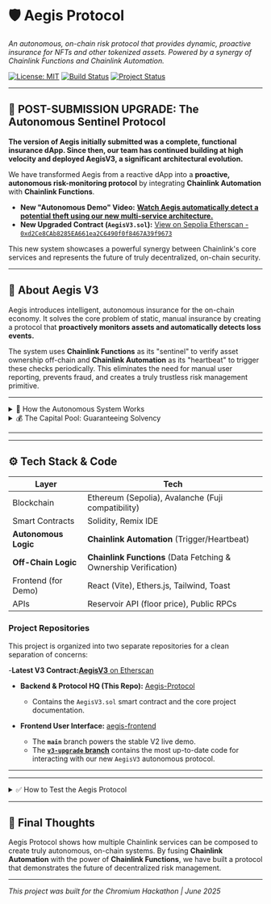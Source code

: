 # 🛡️ Aegis Protocol

*An autonomous, on-chain risk protocol that provides dynamic, proactive insurance for NFTs and other tokenized assets. Powered by a synergy of Chainlink Functions and Chainlink Automation.*

[![License: MIT](https://img.shields.io/badge/License-MIT-yellow.svg)](https://opensource.org/licenses/MIT)
[![Build Status](https://img.shields.io/badge/Build-Passing-brightgreen)](https://github.com/Nihal-Pandey-2302/Aegis-Protocol)
[![Project Status](https://img.shields.io/badge/Status-Autonomous_V3_Live-blue)](https://github.com/Nihal-Pandey-2302/Aegis-Protocol)

---

## 🚀 POST-SUBMISSION UPGRADE: The Autonomous Sentinel Protocol

**The version of Aegis initially submitted was a complete, functional insurance dApp. Since then, our team has continued building at high velocity and deployed AegisV3, a significant architectural evolution.**

We have transformed Aegis from a reactive dApp into a **proactive, autonomous risk-monitoring protocol** by integrating **Chainlink Automation** with **Chainlink Functions**.

-   **New "Autonomous Demo" Video:** **[Watch Aegis automatically detect a potential theft using our new multi-service architecture.](https://your-new-video-link.com)**
-   **New Upgraded Contract (`AegisV3.sol`):** [View on Sepolia Etherscan - `0xd2Ce8CAb8285EA661ea2C6490f0f8467A39f9673`](https://sepolia.etherscan.io/address/0xd2Ce8CAb8285EA661ea2C6490f0f8467A39f9673)


This new system showcases a powerful synergy between Chainlink's core services and represents the future of truly decentralized, on-chain security.

---

## 📌 About Aegis V3

Aegis introduces intelligent, autonomous insurance for the on-chain economy. It solves the core problem of static, manual insurance by creating a protocol that **proactively monitors assets and automatically detects loss events.**

The system uses **Chainlink Functions** as its "sentinel" to verify asset ownership off-chain and **Chainlink Automation** as its "heartbeat" to trigger these checks periodically. This eliminates the need for manual user reporting, prevents fraud, and creates a truly trustless risk management primitive.

---

<details>
<summary>🧠 How the Autonomous System Works</summary>

1.  **Policy Creation:**
    -   A user requests a dynamic premium quote via our frontend.
    -   A **Chainlink Function** fetches live floor price data from the Reservoir API to calculate a fair, real-time premium.
    -   The user pays the premium and an immutable policy is created in our `AegisV3.sol` smart contract.

2.  **Autonomous Monitoring (The Sentinel):**
    -   A **Chainlink Automation** Upkeep runs on a set schedule (e.g., every 10 minutes).
    -   The Upkeep calls the `performUpkeep` function on our contract, telling it to check the next active policy.
    -   This triggers a **second Chainlink Function** request.

3.  **Off-Chain Verification:**
    -   This new Function executes our `checkOwner.js` script.
    -   The script uses a public RPC URL to call the `ownerOf()` function on the insured NFT's contract, directly verifying its current owner on the blockchain.
    -   It returns a simple boolean (`true` or `false`) to our smart contract.

4.  **Automatic Loss Detection & Payout:**
    -   If the script returns `false` (the NFT has moved), the `fulfillRequest` function in our contract automatically updates the policy's status to `FlaggedForReview`.
    -   The policyholder can now call the `claimPolicy()` function to receive their payout instantly. The "Claim" button only appears after the protocol has autonomously detected the loss.

</details>

<details>
<summary>💰 The Capital Pool: Guaranteeing Solvency</summary>

Aegis ensures reliable payouts with a fully-collateralized, on-chain Capital Pool. For this hackathon, the **Capital Pool for the `AegisV3` contract has been pre-seeded with initial liquidity** to guarantee that all valid claims made during the demo can be paid instantly. This simulates the backing a real-world project would secure from early investors. The pool is further supplemented by the premiums collected from every new policy created.

</details>

---

---

## ⚙️ Tech Stack & Code

| Layer                    | Tech                                                                 |
| ------------------------ | -------------------------------------------------------------------- |
| Blockchain               | Ethereum (Sepolia), Avalanche (Fuji compatibility)                   |
| Smart Contracts          | Solidity, Remix IDE                                                  |
| **Autonomous Logic**     | **Chainlink Automation** (Trigger/Heartbeat)                         |
| **Off-Chain Logic**      | **Chainlink Functions** (Data Fetching & Ownership Verification)     |
| Frontend (for Demo)      | React (Vite), Ethers.js, Tailwind, Toast                             |
| APIs                     | Reservoir API (floor price), Public RPCs                             |

### Project Repositories

This project is organized into two separate repositories for a clean separation of concerns:

-**Latest V3 Contract:**[**AegisV3** on Etherscan](https://sepolia.etherscan.io/address/0xd2Ce8CAb8285EA661ea2C6490f0f8467A39f9673)

-   **Backend & Protocol HQ (This Repo):** [Aegis-Protocol](https://github.com/Nihal-Pandey-2302/Aegis-Protocol)
    -   Contains the `AegisV3.sol` smart contract and the core project documentation.

-   **Frontend User Interface:** [aegis-frontend](https://github.com/Nihal-Pandey-2302/aegis-frontend)
    -   The **`main`** branch powers the stable V2 live demo.
    -   The **[`v3-upgrade` branch](https://github.com/Nihal-Pandey-2302/aegis-frontend/tree/v3-upgrade)** contains the most up-to-date code for interacting with our new `AegisV3` autonomous protocol.

---

---

<details>
<summary>✅ How to Test the Aegis Protocol</summary>

### Testing the V3 Autonomous Sentinel (Recommended)

To see our latest and most advanced features in action, you can interact with the `AegisV3` contract by running our upgraded frontend locally.

1.  **Get Testnet Assets:** Make sure your wallet is funded with Sepolia ETH and you own at least one testnet NFT. You can use the faucets and minting tools linked below.

2.  **Clone the Frontend Repo:**
    ```bash
    git clone https://github.com/Nihal-Pandey-2302/aegis-frontend.git
    cd aegis-frontend
    ```

3.  **Switch to the V3 Branch:**
    ```bash
    git checkout v3-upgrade
    ```
4.  **Install & Run:**
    ```bash
    npm install
    npm run dev
    ```
5.  Your browser will open `localhost:5173`. Connect your wallet and you can now create policies on our new `AegisV3` contract and witness the autonomous monitoring.

### Testing the Original V2 Demo

You can view the stable, original version of our project (without the autonomous monitoring) via the live link below.

-   **Original Live Demo:** [https://aegis-frontend-tau.vercel.app/](https://aegis-frontend-tau.vercel.app/)
-   **Original V2 Contract:** [`AegisV2.sol` on Etherscan](https://sepolia.etherscan.io/address/0xa155016b9C39F500605F2e459A3335703b7053df)

### Required Testnet Resources
-   **ETH Faucet:** [Google Web3 Faucet](https://cloud.google.com/application/web3/faucet) or [Alchemy's Sepolia Faucet](https://www.alchemy.com/faucets/ethereum-sepolia)
-   **NFT Minting Tool:** [Bitbond's Token Tool for Sepolia](https://tokentool.bitbond.com/create-nft/ethereum-sepolia)

</details>

---

## 🏁 Final Thoughts

Aegis Protocol shows how multiple Chainlink services can be composed to create truly autonomous, on-chain systems. By fusing **Chainlink Automation** with the power of **Chainlink Functions**, we have built a protocol that demonstrates the future of decentralized risk management.

---

*This project was built for the Chromium Hackathon | June 2025*

